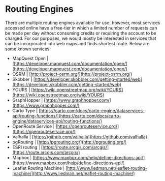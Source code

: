 # Routing Engines

There are multiple routing engines available for use, however, most services accessed online have a free-tier in which a limited number of requests can be made per day without consuming credits or requiring the account to be charged. For our purposes, we would mostly be interested in services that can be incorporated into web maps and finds shortest route. Below are some known services:

* MapQuest Open \| [https://developer.mapquest.com/documentation/open/](https://developer.mapquest.com/documentation/open/)
* OSRM \| [http://project-osrm.org/](http://project-osrm.org/)
* Skobber \| [https://developer.skobbler.com/getting-started/web](https://developer.skobbler.com/getting-started/web)
* YOURS \| [https://wiki.openstreetmap.org/wiki/YOURS](https://wiki.openstreetmap.org/wiki/YOURS)
* GraphHopper \| [https://www.graphhopper.com/](https://www.graphhopper.com/)
* Carto Type \| [https://carto.com/docs/carto-engine/dataservices-api/routing-functions/](https://carto.com/docs/carto-engine/dataservices-api/routing-functions/)
* OpenRoute Service \| [https://openrouteservice.org/](https://openrouteservice.org/)
* Valhalla \| [https://github.com/valhalla](https://github.com/valhalla)
* pgRouting \| [http://pgrouting.org/](http://pgrouting.org/)
* ESRI routing \| [https://route.arcgis.com/arcgis/](https://route.arcgis.com/arcgis/)
* Mapbox \| [https://www.mapbox.com/help/define-directions-api/](https://www.mapbox.com/help/define-directions-api/)
* Leaflet Routing Machine \| [http://www.liedman.net/leaflet-routing-machine/](http://www.liedman.net/leaflet-routing-machine/)

### 



